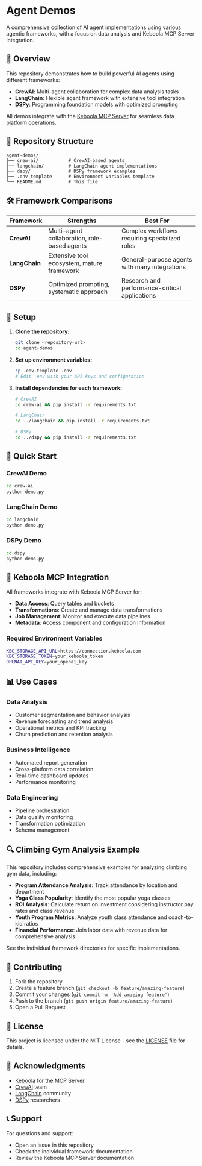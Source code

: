# Agent Demos

A comprehensive collection of AI agent implementations using various agentic frameworks, with a focus on data analysis and Keboola MCP Server integration.

## 🚀 Overview

This repository demonstrates how to build powerful AI agents using different frameworks:

- **CrewAI**: Multi-agent collaboration for complex data analysis tasks
- **LangChain**: Flexible agent framework with extensive tool integration
- **DSPy**: Programming foundation models with optimized prompting

All demos integrate with the [Keboola MCP Server](https://github.com/keboola/mcp-server) for seamless data platform operations.

## 📁 Repository Structure

```
agent-demos/
├── crew-ai/           # CrewAI-based agents
├── langchain/         # LangChain agent implementations  
├── dspy/              # DSPy framework examples
├── .env.template      # Environment variables template
└── README.md          # This file
```

## 🛠️ Framework Comparisons

| Framework | Strengths | Best For |
|-----------|-----------|----------|
| **CrewAI** | Multi-agent collaboration, role-based agents | Complex workflows requiring specialized roles |
| **LangChain** | Extensive tool ecosystem, mature framework | General-purpose agents with many integrations |
| **DSPy** | Optimized prompting, systematic approach | Research and performance-critical applications |

## 🔧 Setup

1. **Clone the repository:**
   ```bash
   git clone <repository-url>
   cd agent-demos
   ```

2. **Set up environment variables:**
   ```bash
   cp .env.template .env
   # Edit .env with your API keys and configuration
   ```

3. **Install dependencies for each framework:**
   ```bash
   # CrewAI
   cd crew-ai && pip install -r requirements.txt

   # LangChain  
   cd ../langchain && pip install -r requirements.txt

   # DSPy
   cd ../dspy && pip install -r requirements.txt
   ```

## 🎯 Quick Start

### CrewAI Demo
```bash
cd crew-ai
python demo.py
```

### LangChain Demo
```bash
cd langchain
python demo.py
```

### DSPy Demo
```bash
cd dspy
python demo.py
```

## 🔌 Keboola MCP Integration

All frameworks integrate with Keboola MCP Server for:

- **Data Access**: Query tables and buckets
- **Transformations**: Create and manage data transformations
- **Job Management**: Monitor and execute data pipelines
- **Metadata**: Access component and configuration information

### Required Environment Variables

```bash
KBC_STORAGE_API_URL=https://connection.keboola.com
KBC_STORAGE_TOKEN=your_keboola_token
OPENAI_API_KEY=your_openai_key
```

## 📊 Use Cases

### Data Analysis
- Customer segmentation and behavior analysis
- Revenue forecasting and trend analysis
- Operational metrics and KPI tracking
- Churn prediction and retention analysis

### Business Intelligence
- Automated report generation
- Cross-platform data correlation
- Real-time dashboard updates
- Performance monitoring

### Data Engineering
- Pipeline orchestration
- Data quality monitoring
- Transformation optimization
- Schema management

## 🔍 Climbing Gym Analysis Example

This repository includes comprehensive examples for analyzing climbing gym data, including:

- **Program Attendance Analysis**: Track attendance by location and department
- **Yoga Class Popularity**: Identify the most popular yoga classes
- **ROI Analysis**: Calculate return on investment considering instructor pay rates and class revenue
- **Youth Program Metrics**: Analyze youth class attendance and coach-to-kid ratios
- **Financial Performance**: Join labor data with revenue data for comprehensive analysis

See the individual framework directories for specific implementations.

## 🤝 Contributing

1. Fork the repository
2. Create a feature branch (`git checkout -b feature/amazing-feature`)
3. Commit your changes (`git commit -m 'Add amazing feature'`)
4. Push to the branch (`git push origin feature/amazing-feature`)
5. Open a Pull Request

## 📝 License

This project is licensed under the MIT License - see the [LICENSE](LICENSE) file for details.

## 🙏 Acknowledgments

- [Keboola](https://www.keboola.com/) for the MCP Server
- [CrewAI](https://github.com/joaomdmoura/crewAI) team
- [LangChain](https://github.com/langchain-ai/langchain) community
- [DSPy](https://github.com/stanfordnlp/dspy) researchers

## 📞 Support

For questions and support:
- Open an issue in this repository
- Check the individual framework documentation
- Review the Keboola MCP Server documentation 